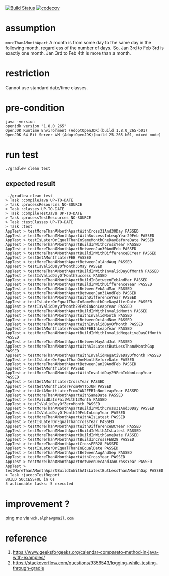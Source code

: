 [![Build Status](https://travis-ci.com/AlphaWong/hello-java.svg?branch=master)](https://travis-ci.com/AlphaWong/hello-java)
[![codecov](https://codecov.io/gh/AlphaWong/hello-java/branch/master/graph/badge.svg)](https://codecov.io/gh/AlphaWong/hello-java)
# assumption
`moreThanAMonthApart` A month is from some day to the same day in the following month, regardless of the number of days. So, Jan 3rd to Feb 3rd is exactly one month. Jan 3rd to Feb 4th is more than a month.

# restriction
Cannot use standard date/time classes.

# pre-condition
```console
java -version 
openjdk version "1.8.0_265"
OpenJDK Runtime Environment (AdoptOpenJDK)(build 1.8.0_265-b01)
OpenJDK 64-Bit Server VM (AdoptOpenJDK)(build 25.265-b01, mixed mode)
```

# run test
```console
./gradlew clean test 
``` 
## expected result
```console
 ./gradlew clean test
> Task :compileJava UP-TO-DATE
> Task :processResources NO-SOURCE
> Task :classes UP-TO-DATE
> Task :compileTestJava UP-TO-DATE
> Task :processTestResources NO-SOURCE
> Task :testClasses UP-TO-DATE
> Task :test
AppTest > testMoreThanAMonthApartWithCross31And30Day PASSED
AppTest > testMoreThanAMonthApartWithSuccessInLeapYear29Feb PASSED
AppTest > testIsLaterOrEqualThanInSameMonthOneDayBeforeDate PASSED
AppTest > testMoreThanAMonthApartBuildInWithCrossYear PASSED
AppTest > testMoreThanAMonthApartBetweenJan30AndFeb PASSED
AppTest > testMoreThanAMonthApartBuildInWithDifferenceBCYear PASSED
AppTest > testGetAMonthLaterFEB PASSED
AppTest > testMoreThanAMonthApartBetweenJulAndAug PASSED
AppTest > testIsValidDayOfMonth35May PASSED
AppTest > testMoreThanAMonthApartBuildInWithInvalidDayOfMonth PASSED
AppTest > testIsValidDayOfMonthSuccess PASSED
AppTest > testMoreThanAMonthApartBuildInBetweenFebAndMar PASSED
AppTest > testMoreThanAMonthApartBuildInWithDifferenceYear PASSED
AppTest > testMoreThanAMonthApartBetweenFebAndMar PASSED
AppTest > testMoreThanAMonthApartBetweenJan31AndFeb PASSED
AppTest > testMoreThanAMonthApartWithDifferenceYear PASSED
AppTest > testIsLaterOrEqualThanInSameMonthOneDayAfterDate PASSED
AppTest > testIsValidDayOfMonth29FebInNonLeapYear PASSED
AppTest > testMoreThanAMonthApartBuildInWithInvalidMonth PASSED
AppTest > testMoreThanAMonthApartWithInvalidMonth PASSED
AppTest > testMoreThanAMonthApartBetweenOctAndNov PASSED
AppTest > testMoreThanAMonthApartWithInvalidDayOfMonth PASSED
AppTest > testGetAMonthLaterFromJAN2FEBInLeapYear PASSED
AppTest > testMoreThanAMonthApartBuildInWithInvalidNegativeDayOfMonth PASSED
AppTest > testMoreThanAMonthApartBetweenMayAndJul PASSED
AppTest > testMoreThanAMonthApartWithAIsLatestButLessThanAMonthGap PASSED
AppTest > testMoreThanAMonthApartWithInvalidNegativeDayOfMonth PASSED
AppTest > testIsLaterOrEqualThanOneMonthBeforeDate PASSED
AppTest > testMoreThanAMonthApartBetweenJan29AndFeb PASSED
AppTest > testGetAMonthLater PASSED
AppTest > testMoreThanAMonthApartWithInvalidDay29FebInNonLeapYear PASSED
AppTest > testGetAMonthLaterCrossYear PASSED
AppTest > testGetAMonthLaterFromMAYToJUN PASSED
AppTest > testGetAMonthLaterFromJAN2FEBInNonLeapYear PASSED
AppTest > testMoreThanAMonthApartWithSameDate PASSED
AppTest > testValidDateFailWith13Month PASSED
AppTest > testIsValidDayOfZeroMonth PASSED
AppTest > testMoreThanAMonthApartBuildInWithCross31And30Day PASSED
AppTest > testIsValidDayOfMonth29FebInLeapYear PASSED
AppTest > testMoreThanAMonthApartWithAIsLatest PASSED
AppTest > testIsLaterOrEqualThanCrossYear PASSED
AppTest > testMoreThanAMonthApartWithDifferenceBCYear PASSED
AppTest > testMoreThanAMonthApartBuildInWithAIsLatest PASSED
AppTest > testMoreThanAMonthApartBuildInWithSameDate PASSED
AppTest > testMoreThanAMonthApartBuildInCrossFEB28 PASSED
AppTest > testMoreThanAMonthApartCrossFEB28 PASSED
AppTest > testIsLaterOrEqualThanInEqualDate PASSED
AppTest > testMoreThanAMonthApartBetweenAugAndSep PASSED
AppTest > testMoreThanAMonthApartWithCrossYear PASSED
AppTest > testMoreThanAMonthApartBetweenDecAndJanCrossYear PASSED
AppTest > testMoreThanAMonthApartBuildInWithAIsLatestButLessThanAMonthGap PASSED
> Task :jacocoTestReport
BUILD SUCCESSFUL in 6s
5 actionable tasks: 5 executed
```

# improvement ?
ping me via `wck.alpha@gmail.com`

# reference
1. https://www.geeksforgeeks.org/calendar-compareto-method-in-java-with-examples/
1. https://stackoverflow.com/questions/9356543/logging-while-testing-through-gradle
